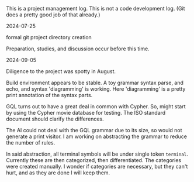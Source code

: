 This is a project management log. This is not a code development log. (Git does
a pretty good job of that already.)

2024-07-25

  formal git project directory creation

  Preparation, studies, and discussion occur before this time.
  
2024-09-05

  Diligence to the project was spotty in August. 

  Build environment appears to be stable. A toy grammar syntax parse, and echo,
  and syntax 'diagramming' is working. Here 'diagramming' is a pretty print
  annotation of the syntax parts.
  
  GQL turns out to have a great deal in common with Cypher. So, might start by
  using the Cypher movie database for testing.  The ISO standard document should
  clarify the differences.
  
  The AI could not deal with the GQL grammar due to its size, so would not
  generate a print visitor. I am working on abstracting the grammar to reduce
  the number of rules.

  In said abstraction, all terminal symbols will be under single token
  `terminal`. Currently these are then categorized, then differentiated. The
  categories were created manually. I wonder if categories are necessary, but
  they can't hurt, and as they are done I will keep them.
  
  
